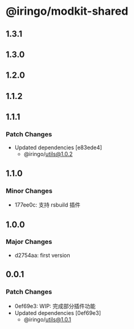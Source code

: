 # @iringo/modkit-shared

## 1.3.1

## 1.3.0

## 1.2.0

## 1.1.2

## 1.1.1

### Patch Changes

- Updated dependencies [e83ede4]
  - @iringo/utils@1.0.2

## 1.1.0

### Minor Changes

- 177ee0c: 支持 rsbuild 插件

## 1.0.0

### Major Changes

- d2754aa: first version

## 0.0.1

### Patch Changes

- 0ef69e3: WIP: 完成部分插件功能
- Updated dependencies [0ef69e3]
  - @iringo/utils@1.0.1
